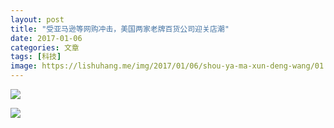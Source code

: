 ```yaml
---
layout: post
title: "受亚马逊等网购冲击，美国两家老牌百货公司迎关店潮"
date: 2017-01-06
categories: 文章
tags: [科技]
image: https://lishuhang.me/img/2017/01/06/shou-ya-ma-xun-deng-wang/01.jpg
---
```


![](http://mmbiz.qpic.cn/mmbiz_jpg/AdRKyBVLoHK4eGicV6x0Bc3Ow373kJmkuuE9UtN0vzZZbnAIiaF6u5RQr53GVpGibzBkLNAZZx92KCUa4Al6J3ichw/0?wx_fmt=jpeg)

![](https://lishuhang.me/img/2017/01/06/shou-ya-ma-xun-deng-wang/01.jpg)